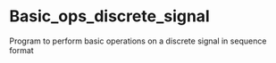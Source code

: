 # Basic_ops_discrete_signal
Program to perform basic operations on a discrete signal in sequence format
